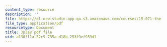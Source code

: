 ```yaml
---
content_type: resource
description: ''
file: https://ol-ocw-studio-app-qa.s3.amazonaws.com/courses/15-071-the-analytics-edge-spring-2017/a130f11a52c5735ad18b253f9ef959d1_akNw8CEHC_c.pdf
file_type: application/pdf
resourcetype: Document
title: 3play pdf file
uid: a130f11a-52c5-735a-d18b-253f9ef959d1
---
```

